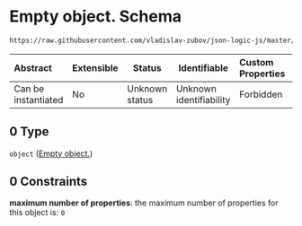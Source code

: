 # Empty object. Schema

```txt
https://raw.githubusercontent.com/vladislav-zubov/json-logic-js/master/schemas/common/no-logic-object.json#/oneOf/0
```




| Abstract            | Extensible | Status         | Identifiable            | Custom Properties | Additional Properties | Access Restrictions | Defined In                                                                   |
| :------------------ | ---------- | -------------- | ----------------------- | :---------------- | --------------------- | ------------------- | ---------------------------------------------------------------------------- |
| Can be instantiated | No         | Unknown status | Unknown identifiability | Forbidden         | Allowed               | none                | [no-logic-object.json\*](common/no-logic-object.json "open original schema") |

## 0 Type

`object` ([Empty object.](no-logic-object-oneof-empty-object.md))

## 0 Constraints

**maximum number of properties**: the maximum number of properties for this object is: `0`
